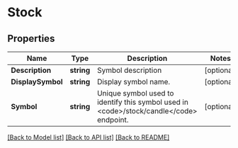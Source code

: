 # Stock

## Properties

Name | Type | Description | Notes
------------ | ------------- | ------------- | -------------
**Description** | **string** | Symbol description | [optional] 
**DisplaySymbol** | **string** | Display symbol name. | [optional] 
**Symbol** | **string** | Unique symbol used to identify this symbol used in &lt;code&gt;/stock/candle&lt;/code&gt; endpoint. | [optional] 

[[Back to Model list]](../README.md#documentation-for-models) [[Back to API list]](../README.md#documentation-for-api-endpoints) [[Back to README]](../README.md)


